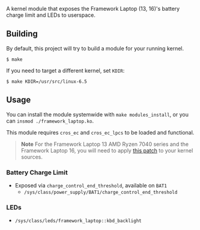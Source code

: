 A kernel module that exposes the Framework Laptop (13, 16)'s battery charge limit and LEDs to userspace.

## Building

By default, this project will try to build a module for your running kernel.

```console
$ make
```

If you need to target a different kernel, set `KDIR`:

```console
$ make KDIR=/usr/src/linux-6.5
```

## Usage

You can install the module systemwide with `make modules_install`, or you can `insmod ./framework_laptop.ko`.

This module requires `cros_ec` and `cros_ec_lpcs` to be loaded and functional.

> **Note**
> For the Framework Laptop 13 AMD Ryzen 7040 series and the Framework Laptop 16,
> you will need to apply [this patch](https://lore.kernel.org/chrome-platform/20231005160701.19987-1-dustin@howett.net/) to your kernel sources.

### Battery Charge Limit

- Exposed via `charge_control_end_threshold`, available on `BAT1`
   - `/sys/class/power_supply/BAT1/charge_control_end_threshold`

### LEDs

- `/sys/class/leds/framework_laptop::kbd_backlight`
